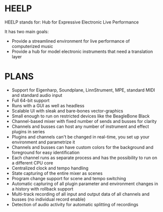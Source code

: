 # HEELP

HEELP stands for:
Hub for Expressive Electronic Live Performance

It has two main goals:
* Provide a streamlined environment for live performance of computerized music
* Provide a hub for model electronic instruments that need a translation layer

# PLANS

* Support for Eigenharp, Soundplane, LinnStrument, MPE, standard MIDI and standard audio input
* Full 64-bit support
* Runs with a GUI as well as headless
* Scalable UI with sleak and bare-bones vector-graphics 
* Small enough to run on restricted devices like the BeagleBone Black
* Channel-based mixer with fixed number of sends and busses for clarity
* Channels and busses can host any number of instrument and effect plugins in series
* Plugins and channels can't be changed in real-time, you set up your environment and parametrize it
* Channels and busses can have custom colors for the background and foreground for easy identification
* Each channel runs as separate process and has the possibility to run on a different CPU core
* Centralized clock and tempo handling
* State capturing of the entire mixer as scenes
* Program change support for scene and tempo switching
* Automatic capturing of all plugin parameter and environment changes in a history with rollback support
* Multi-track recording of all input and output data of all channels and busses (no individual record enable)
* Detection of audio activity for automatic splitting of recordings
